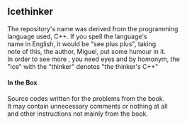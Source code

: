## Icethinker

The repository's name was derived from the programming  
language used, C++. If you spell the language's  
name in English, it would be "see plus plus", taking  
note of this, the author, Miguel, put some humour in it.  
In order to see more , you need eyes and by homonym, the  
"ice" with the "thinker" denotes "the thinker's C++"  

#### In the Box

Source codes written for the problems from the book.  
It may contain unnecessary comments or nothing at all  
and other instructions not mainly from the book.  

